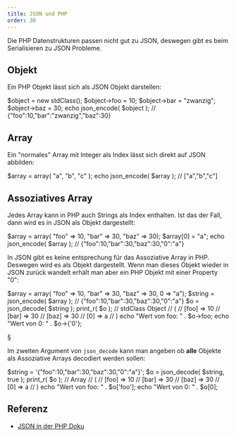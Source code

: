 ```yaml
---
title: JSON und PHP
order: 30
---
```


Die PHP Datenstrukturen passen nicht gut zu JSON, deswegen
gibt es beim Serialisieren zu JSON Probleme.

## Objekt

Ein PHP Objekt lässt sich als JSON Objekt darstellen:

<php>
$object = new stdClass();
$object->foo = 10;
$object->bar = "zwanzig";
$object->baz = 30;
echo json_encode( $object );
// {"foo":10,"bar":"zwanzig","baz":30}
</php>

## Array

Ein "normales" Array mit Integer als Index lässt sich
direkt auf JSON abbilden:

<php>
$array = array( "a", "b", "c" );
echo json_encode( $array );
// ["a","b","c"]
</php>

## Assoziatives Array

Jedes Array kann in PHP auch Strings als Index enthalten.
Ist das der Fall, dann wird es in JSON als Objekt dargestellt:

<php>
$array = array( "foo" => 10, "bar" => 30, "baz" => 30);
$array[0] = "a";
echo json_encode( $array );
// {"foo":10,"bar":30,"baz":30,"0":"a"}
</php>

In JSON gibt es keine entsprechung für das Assoziative Array
in PHP. Deswegen wird es als Objekt dargestellt.  Wenn man
dieses Objekt wieder in JSON zurück wandelt erhält man aber
ein PHP Objekt mit einer Property "0":

<php>
$array = array( "foo" => 10, "bar" => 30, "baz" => 30, 0 => "a");
$string = json_encode( $array );
// {"foo":10,"bar":30,"baz":30,"0":"a"}
$o = json_decode( $string );
print_r( $o );
//  stdClass Object
//  (
//    [foo] => 10
//    [bar] => 30
//    [baz] => 30
//    [0] => a
//  )
echo "Wert von foo: " . $o->foo;
echo "Wert von 0: " . $o->{'0'};
</php>

§

Im zweiten Argument von `json_decode` kann man angeben ob
**alle** Objekte als Assoziative Arrays decodiert werden sollen:

<php>
$string = '{"foo":10,"bar":30,"baz":30,"0":"a"}';
$o = json_decode( $string, true );
print_r( $o );
// Array
// (
//   [foo] => 10
//   [bar] => 30
//   [baz] => 30
//   [0] => a
// )
echo "Wert von foo: " . $o['foo'];
echo "Wert von 0: " . $o[0];
</php>



## Referenz

  * [JSON in der PHP Doku](http://www.php.net/manual/de/book.json.php)


